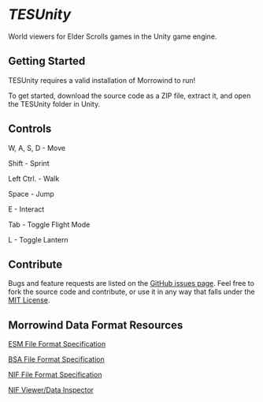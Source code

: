 *TESUnity*
==========

World viewers for Elder Scrolls games in the Unity game engine.


Getting Started
---------------

TESUnity requires a valid installation of Morrowind to run!

To get started, download the source code as a ZIP file, extract it, and open the TESUnity folder in Unity.


Controls
--------

W, A, S, D - Move

Shift - Sprint

Left Ctrl. - Walk

Space - Jump

E - Interact

Tab - Toggle Flight Mode

L - Toggle Lantern


Contribute
----------

Bugs and feature requests are listed on the [GitHub issues page](https://github.com/ColeDeanShepherd/TESUnity/issues). Feel free to fork the source code and contribute, or use it in any way that falls under the [MIT License](https://github.com/ColeDeanShepherd/TESUnity/blob/master/LICENSE.txt).


Morrowind Data Format Resources
-------------------------------

[ESM File Format Specification](http://www.mwmythicmods.com/argent/tech/es_format.html)

[BSA File Format Specification](http://www.uesp.net/wiki/Tes3Mod:BSA_File_Format)

[NIF File Format Specification](https://github.com/niftools/nifxml/blob/develop/nif.xml)

[NIF Viewer/Data Inspector](https://github.com/niftools/nifskope)